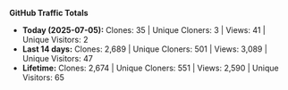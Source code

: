 
**GitHub Traffic Totals**

- **Today (2025-07-05):** Clones: 35 | Unique Cloners: 3 | Views: 41 | Unique Visitors: 2
- **Last 14 days:** Clones: 2,689 | Unique Cloners: 501 | Views: 3,089 | Unique Visitors: 47
- **Lifetime:** Clones: 2,674 | Unique Cloners: 551 | Views: 2,590 | Unique Visitors: 65
